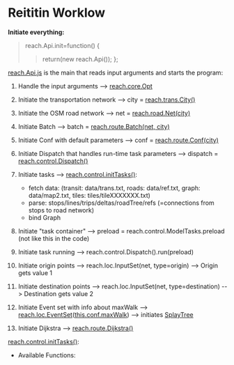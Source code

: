 # Reititin Worklow


**Initiate everything:**
>   reach.Api.init=function() {
>   > return(new reach.Api());
>   > };

[reach.Api.js](src/reach/Api.js) is the main that reads input arguments and starts the program:

1. Handle the input arguments --> [reach.core.Opt](src/reach/core/Opt.js) 
2. Initiate the transportation network --> city = [reach.trans.City()](src/reach/trans/City.js)
3. Initiate the OSM road network --> net = [reach.road.Net(city)](src/reach/road/Net.js)
4. Initiate Batch --> batch = [reach.route.Batch(net, city)](src/reach/route/Batch.js)
5. Initiate Conf with default parameters --> conf = [reach.route.Conf(city)](src/reach/route/Conf.js)
6. Initiate Dispatch that handles run-time task parameters --> dispatch = [reach.control.Dispatch()](src/reach/control/Dispatch.js)
7. Initiate tasks --> [reach.control.initTasks()](src/reach/control/ModelTasks.js):
   - fetch data: (transit: data/trans.txt, roads: data/ref.txt, graph: data/map2.txt, tiles: tiles/tileXXXXXXX.txt) 
   - parse: stops/lines/trips/deltas/roadTree/refs (=connections from stops to road network)
   - bind Graph
    
8. Initiate "task container" --> preload = reach.control.ModelTasks.preload (not like this in the code)
9. Initiate task running --> reach.control.Dispatch().run(preload)
10. Initiate origin points --> reach.loc.InputSet(net, type=origin) --> Origin gets value 1
11. Initiate destination points --> reach.loc.InputSet(net, type=destination) --> Destination gets value 2
12. Initiate Event set with info about maxWalk --> [reach.loc.EventSet](src/reach/loc/EventSet.js)([this.conf.maxWalk]((src/reach/route/Conf.js))) --> initiates [SplayTree](https://en.wikipedia.org/wiki/Splay_tree) 
13. Initiate Dijkstra --> [reach.route.Dijkstra()](src/reach/route/Dijkstra.js)

[reach.control.initTasks()](src/reach/control/ModelTasks.js):
- Available Functions:
  
